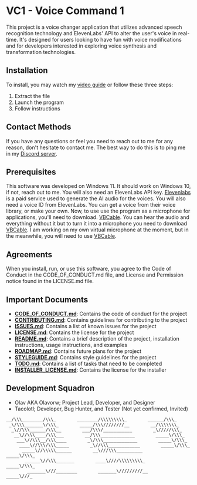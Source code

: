 # VC1 - Voice Command 1
This project is a voice changer application that utilizes advanced speech recognition technology and ElevenLabs' API to alter the user's voice in real-time. It's designed for users looking to have fun with voice modifications and for developers interested in exploring voice synthesis and transformation technologies.

## Installation
To install, you may watch my [video guide](https://olavorw.media/vc1install) or follow these three steps:
1. Extract the file
2. Launch the program
3. Follow instructions

## Contact Methods
If you have any questions or feel you need to reach out to me for any reason, don't hesitate to contact me. The best way to do this is to ping me in my [Discord server](https://discord.gg/5QP6X3S5fq).

## Prerequisites
This software was developed on Windows 11. It should work on Windows 10, if not, reach out to me. You will also need an ElevenLabs API key. [Elevenlabs](https://elevenlabs.io) is a paid service used to generate the AI audio for the voices. You will also need a voice ID from ElevenLabs. You can get a voice from their voice library, or make your own. Now, to use use the program as a microphone for applications, you'll need to download. [VBCable](https://vb-audio.com/Cable/). You can hear the audio and everything without it but to turn it into a microphone you need to download [VBCable](https://vb-audio.com/Cable/). I am working on my own virtual microphone at the moment, but in the meanwhile, you will need to use [VBCable](https://vb-audio.com/Cable/).

## Agreements
When you install, run, or use this software, you agree to the Code of Conduct in the CODE_OF_CONDUCT.md file, and License and Permission notice found in the LICENSE.md file.

## Important Documents
- **[CODE_OF_CONDUCT.md](./CODE_OF_CONDUCT.md)**: Contains the code of conduct for the project
- **[CONTRIBUTING.md](./CONTRIBUTING.md)**: Contains guidelines for contributing to the project
- **[ISSUES.md](./ISSUES.md)**: Contains a list of known issues for the project
- **[LICENSE.md](./LICENSE.md)**: Contains the license for the project
- **[README.md](./README.md)**: Contains a brief description of the project, installation instructions, usage instructions, and examples
- **[ROADMAP.md](./ROADMAP.md)**: Contains future plans for the project
- **[STYLEGUIDE.md](./STYLEGUIDE.md)**: Contains style guidelines for the project
- **[TODO.md](./TODO.md)**: Contains a list of tasks that need to be completed
- **[INSTALLER_LICENSE.md](./INSTALLER_LICENSE.txt)**: Contains the license for the installer

## Development Squadron
- Olav AKA Olavorw; Project Lead, Developer, and Designer
- Tacolotl; Developer, Bug Hunter, and Tester (Not yet confirmed, Invited)

``` 
__/\\\________/\\\_        ________/\\\\\\\\\_        ______/\\\_        
 _\/\\\_______\/\\\_        _____/\\\////////__        __/\\\\\\\_       
  _\//\\\______/\\\__        ___/\\\/___________        _\/////\\\_      
   __\//\\\____/\\\___        __/\\\_____________        _____\/\\\_     
    ___\//\\\__/\\\____        _\/\\\_____________        _____\/\\\_    
     ____\//\\\/\\\_____        _\//\\\____________        _____\/\\\_   
      _____\//\\\\\______        __\///\\\__________        _____\/\\\_  
       ______\//\\\_______        ____\////\\\\\\\\\_        _____\/\\\_ 
        _______\///________        _______\/////////__        _____\///_ 
```
